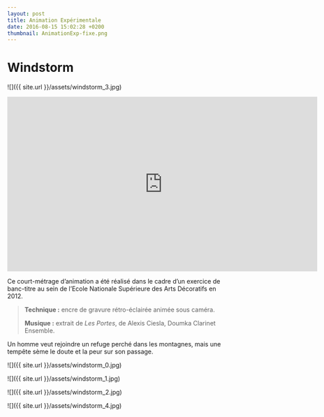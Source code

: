 ```yaml
---
layout: post
title: Animation Expérimentale
date: 2016-08-15 15:02:28 +0200
thumbnail: AnimationExp-fixe.png
---
```


# Windstorm

![]({{ site.url }}/assets/windstorm_3.jpg)

<iframe src="https://player.vimeo.com/video/35993182" width="710" height="400" frameborder="0" webkitallowfullscreen mozallowfullscreen allowfullscreen></iframe>

Ce court-métrage d’animation a été réalisé dans le cadre d’un exercice de banc-titre au sein de l’Ecole Nationale Supérieure des Arts Décoratifs en 2012.

> **Technique :** encre de gravure rétro-éclairée animée sous caméra.
>
> **Musique :** extrait de *Les Portes*, de Alexis Ciesla, Doumka Clarinet Ensemble.

Un homme veut rejoindre un refuge perché dans les montagnes, mais une tempête sème le doute et la peur sur son passage.

![]({{ site.url }}/assets/windstorm_0.jpg)

![]({{ site.url }}/assets/windstorm_1.jpg)

![]({{ site.url }}/assets/windstorm_2.jpg)

![]({{ site.url }}/assets/windstorm_4.jpg)
